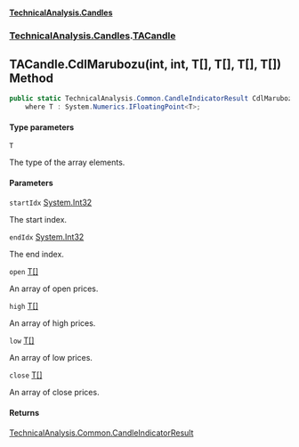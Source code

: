 #### [TechnicalAnalysis.Candles](Atypical.TechnicalAnalysis.Candles.md 'Atypical.TechnicalAnalysis.Candles')
### [TechnicalAnalysis.Candles](Atypical.TechnicalAnalysis.Candles.md#TechnicalAnalysis.Candles 'TechnicalAnalysis.Candles').[TACandle](TACandle.md 'TechnicalAnalysis.Candles.TACandle')

## TACandle.CdlMarubozu<T>(int, int, T[], T[], T[], T[]) Method

```csharp
public static TechnicalAnalysis.Common.CandleIndicatorResult CdlMarubozu<T>(int startIdx, int endIdx, T[] open, T[] high, T[] low, T[] close)
    where T : System.Numerics.IFloatingPoint<T>;
```
#### Type parameters

<a name='TechnicalAnalysis.Candles.TACandle.CdlMarubozu_T_(int,int,T[],T[],T[],T[]).T'></a>

`T`

The type of the array elements.
#### Parameters

<a name='TechnicalAnalysis.Candles.TACandle.CdlMarubozu_T_(int,int,T[],T[],T[],T[]).startIdx'></a>

`startIdx` [System.Int32](https://docs.microsoft.com/en-us/dotnet/api/System.Int32 'System.Int32')

The start index.

<a name='TechnicalAnalysis.Candles.TACandle.CdlMarubozu_T_(int,int,T[],T[],T[],T[]).endIdx'></a>

`endIdx` [System.Int32](https://docs.microsoft.com/en-us/dotnet/api/System.Int32 'System.Int32')

The end index.

<a name='TechnicalAnalysis.Candles.TACandle.CdlMarubozu_T_(int,int,T[],T[],T[],T[]).open'></a>

`open` [T](TACandle.CdlMarubozu_T_(int,int,T[],T[],T[],T[]).md#TechnicalAnalysis.Candles.TACandle.CdlMarubozu_T_(int,int,T[],T[],T[],T[]).T 'TechnicalAnalysis.Candles.TACandle.CdlMarubozu<T>(int, int, T[], T[], T[], T[]).T')[[]](https://docs.microsoft.com/en-us/dotnet/api/System.Array 'System.Array')

An array of open prices.

<a name='TechnicalAnalysis.Candles.TACandle.CdlMarubozu_T_(int,int,T[],T[],T[],T[]).high'></a>

`high` [T](TACandle.CdlMarubozu_T_(int,int,T[],T[],T[],T[]).md#TechnicalAnalysis.Candles.TACandle.CdlMarubozu_T_(int,int,T[],T[],T[],T[]).T 'TechnicalAnalysis.Candles.TACandle.CdlMarubozu<T>(int, int, T[], T[], T[], T[]).T')[[]](https://docs.microsoft.com/en-us/dotnet/api/System.Array 'System.Array')

An array of high prices.

<a name='TechnicalAnalysis.Candles.TACandle.CdlMarubozu_T_(int,int,T[],T[],T[],T[]).low'></a>

`low` [T](TACandle.CdlMarubozu_T_(int,int,T[],T[],T[],T[]).md#TechnicalAnalysis.Candles.TACandle.CdlMarubozu_T_(int,int,T[],T[],T[],T[]).T 'TechnicalAnalysis.Candles.TACandle.CdlMarubozu<T>(int, int, T[], T[], T[], T[]).T')[[]](https://docs.microsoft.com/en-us/dotnet/api/System.Array 'System.Array')

An array of low prices.

<a name='TechnicalAnalysis.Candles.TACandle.CdlMarubozu_T_(int,int,T[],T[],T[],T[]).close'></a>

`close` [T](TACandle.CdlMarubozu_T_(int,int,T[],T[],T[],T[]).md#TechnicalAnalysis.Candles.TACandle.CdlMarubozu_T_(int,int,T[],T[],T[],T[]).T 'TechnicalAnalysis.Candles.TACandle.CdlMarubozu<T>(int, int, T[], T[], T[], T[]).T')[[]](https://docs.microsoft.com/en-us/dotnet/api/System.Array 'System.Array')

An array of close prices.

#### Returns
[TechnicalAnalysis.Common.CandleIndicatorResult](https://docs.microsoft.com/en-us/dotnet/api/TechnicalAnalysis.Common.CandleIndicatorResult 'TechnicalAnalysis.Common.CandleIndicatorResult')